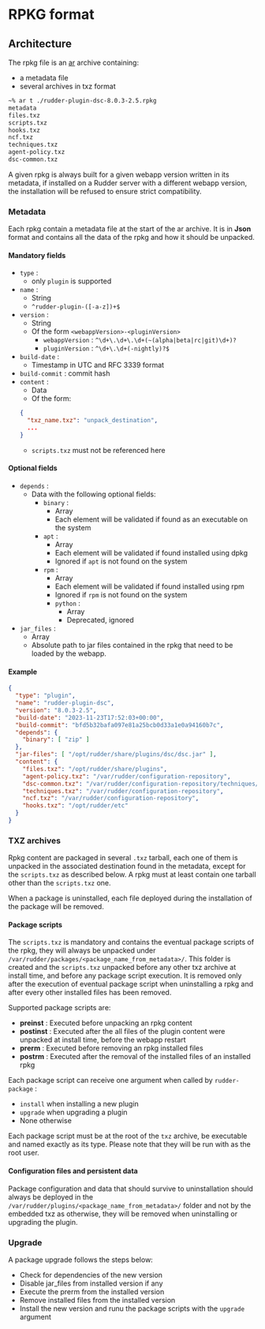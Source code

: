 # RPKG format

## Architecture
The rpkg file is an [ar](https://linux.die.net/man/1/ar) archive containing:
* a metadata file
* several archives in txz format
```bash
~% ar t ./rudder-plugin-dsc-8.0.3-2.5.rpkg
metadata
files.txz
scripts.txz
hooks.txz
ncf.txz
techniques.txz
agent-policy.txz
dsc-common.txz
```
A given rpkg is always built for a given webapp version written in its metadata, if installed on a Rudder server with a different webapp version, the installation will be refused to ensure strict compatibility.
### Metadata
Each rpkg contain a metadata file at the start of the ar archive.
It is in __Json__ format and contains all the data of the rpkg and how it should be unpacked.

#### Mandatory fields
* `type` :
  * only `plugin` is supported
* `name` :
  * String
  * `^rudder-plugin-([-a-z])+$`
* `version` :
  * String
  * Of the form `<webappVersion>-<pluginVersion>`
    * `webappVersion` : `^\d+\.\d+\.\d+(~(alpha|beta|rc|git)\d+)?`
    * `pluginVersion` : `^\d+\.\d+(-nightly)?$`
* `build-date` :
  * Timestamp in UTC and RFC 3339 format
* `build-commit` : commit hash
* `content` :
  * Data
  *  Of the form:
    ```json
    {
      "txz_name.txz": "unpack_destination",
      ...
    }
    ```
  * `scripts.txz` must not be referenced here

#### Optional fields
* `depends` :
  * Data with the following optional fields:
    * `binary` :
      * Array
      * Each element will be validated if found as an executable on the system
    * `apt` :
      * Array
      * Each element will be validated if found installed using dpkg
      * Ignored if `apt` is not found on the system
    * `rpm` :
      * Array
      * Each element will be validated if found installed using rpm
      * Ignored if `rpm` is not found on the system
       * `python` :
         * Array
         * Deprecated, ignored
* `jar_files` :
  * Array
  * Absolute path to jar files contained in the rpkg that need to be loaded by the webapp.

#### Example
```json
{
  "type": "plugin",
  "name": "rudder-plugin-dsc",
  "version": "8.0.3-2.5",
  "build-date": "2023-11-23T17:52:03+00:00",
  "build-commit": "bfd5b32bafa097e81a25bcb0d33a1e0a94160b7c",
  "depends": {
    "binary": [ "zip" ]
  },
  "jar-files": [ "/opt/rudder/share/plugins/dsc/dsc.jar" ],
  "content": {
    "files.txz": "/opt/rudder/share/plugins",
    "agent-policy.txz": "/var/rudder/configuration-repository",
    "dsc-common.txz": "/var/rudder/configuration-repository/techniques/system",
    "techniques.txz": "/var/rudder/configuration-repository",
    "ncf.txz": "/var/rudder/configuration-repository",
    "hooks.txz": "/opt/rudder/etc"
  }
}
```
### TXZ archives

Rpkg content are packaged in several `.txz` tarball, each one of them is unpacked in the associated destination found in the metadata, except for the `scripts.txz` as described below.
A rpkg must at least contain one tarball other than the `scripts.txz` one.

When a package is uninstalled, each file deployed during the installation of the package will be removed.

#### Package scripts
The `scripts.txz` is mandatory and contains the eventual package scripts of the rpkg, they will always be unpacked under `/var/rudder/packages/<package_name_from_metadata>/`. 
This folder is created and the `scripts.txz` unpacked before any other txz archive at install time, and before any package script execution.
It is removed only after the execution of eventual package script when uninstalling a rpkg and after every other installed files has been removed.

Supported package scripts are:
* __preinst__ : Executed before unpacking an rpkg content
 * __postinst__ : Executed after the all files of the plugin content were unpacked at install time, before the webapp restart
* __prerm__ : Executed before removing an rpkg installed files
* __postrm__ : Executed after the removal of the installed files of an installed rpkg

Each package script can receive one argument when called by `rudder-package` :
* `install` when installing a new plugin
* `upgrade` when upgrading a plugin
* None otherwise

Each package script must be at the root of the `txz` archive, be executable and named exactly as its type. Please note that they will be run with as the root user.

#### Configuration files and persistent data

Package configuration and data that should survive to uninstallation should always be deployed in the `/var/rudder/plugins/<package_name_from_metadata>/` folder and not by the embedded txz as otherwise, they will be removed when uninstalling or upgrading the plugin.

###  Upgrade
A package upgrade follows the steps below:

* Check for dependencies of the new version
* Disable jar_files from installed version if any
* Execute the prerm from the installed version
* Remove installed files from the installed version
* Install the new version and runu the package scripts with the `upgrade` argument


